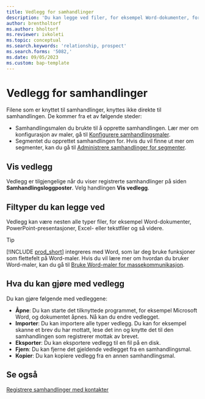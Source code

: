 ```yaml
---
title: Vedlegg for samhandlinger
description: 'Du kan legge ved filer, for eksempel Word-dokumenter, for å legge til detaljer om en samhandling.'
author: brentholtorf
ms.author: bholtorf
ms.reviewer: ivkoleti
ms.topic: conceptual
ms.search.keywords: 'relationship, prospect'
ms.search.forms: '5082,'
ms.date: 09/05/2023
ms.custom: bap-template
---
```

# Vedlegg for samhandlinger

Filene som er knyttet til samhandlinger, knyttes ikke direkte til samhandlingen. De kommer fra et av følgende steder:

* Samhandlingsmalen du brukte til å opprette samhandlingen. Lær mer om konfigurasjon av maler, gå til [Konfigurere samhandlingsmaler](marketing-interactions.md#set-up-interaction-templates).
* Segmentet du opprettet samhandlingen for. Hvis du vil finne ut mer om segmenter, kan du gå til [Administrere samhandlinger for segmenter](marketing-interaction-segments.md).

## Vis vedlegg

Vedlegg er tilgjengelige når du viser registrerte samhandlinger på siden **Samhandlingsloggposter**. Velg handlingen **Vis vedlegg**.

## Filtyper du kan legge ved

Vedlegg kan være nesten alle typer filer, for eksempel Word-dokumenter, PowerPoint-presentasjoner, Excel- eller tekstfiler og så videre.

> [!TIP]
> [!INCLUDE [prod_short](includes/prod_short.md)] integreres med Word, som lar deg bruke funksjoner som flettefelt på Word-maler. Hvis du vil lære mer om hvordan du bruker Word-maler, kan du gå til [Bruke Word-maler for massekommunikasjon](ui-mail-merge.md).

## Hva du kan gjøre med vedlegg

Du kan gjøre følgende med vedleggene:

* **Åpne**: Du kan starte det tilknyttede programmet, for eksempel Microsoft Word, og dokumentet åpnes. Nå kan du endre vedlegget.
* **Importer**: Du kan importere alle typer vedlegg. Du kan for eksempel skanne et brev du har mottatt, lese det inn og knytte det til den samhandlingen som registrerer mottak av brevet.
* **Eksporter**: Du kan eksportere vedlegg til en fil på en disk.
* **Fjern**: Du kan fjerne det gjeldende vedlegget fra en samhandlingsmal.
* **Kopier**: Du kan kopiere vedlegg fra en annen samhandlingsmal.

## Se også

[Registrere samhandlinger med kontakter](marketing-interactions.md)  
